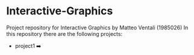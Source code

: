 # Interactive-Graphics
Project repository for Interactive Graphics by Matteo Ventali (1985026)
In this repository there are the following projects:
- project1 :arrow_right:

